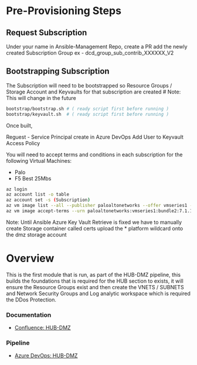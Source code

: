 # Pre-Provisioning Steps

## Request Subscription
  Under your name in Ansible-Management Repo, create a PR add the newly created Subscription Group
    ex - dcd_group_sub_contrib_XXXXXX_V2

## Bootstrapping Subscription
  The Subscription will need to be bootstrapped so Resource Groups / Storage Account and Keyvaults for that subscription are created
    # Note: This will change in the future
```bash
bootstrap/bootstrap.sh # ( ready script first before running )
bootstrap/keyvault.sh  # ( ready script first before running )
```

Once built, 

Reguest - Service Principal create in Azure DevOps
Add User to Keyvault Access Policy

You will need to accept terms and conditions in each subscription for the following Virtual Machines:  
 - Palo  
 - F5 Best 25Mbs  

```bash
az login
az account list -o table
az account set -s (Subscription)
az vm image list --all --publisher paloaltonetworks --offer vmseries1 --sku bundle2 --query '[0].urn'
az vm image accept-terms --urn paloaltonetworks:vmseries1:bundle2:7.1.1
```

Note:
Until Ansible Azure Key Vault Retrieve is fixed we have to manually 
create Storage container called certs
upload the * platform wildcard onto the dmz storage account

# Overview

This is the first module that is run, as part of the HUB-DMZ pipeline, this builds the foundations that is required for the HUB section to exists, it will
ensure the Resource Groups exist and then create the VNETS / SUBNETS and Network Security Groups and Log analytic workspace which is required the DDos Protection.

### Documentation

  - [Confluence: HUB-DMZ](https://tools.hmcts.net/confluence/display/RD/HUB-DMZ+Overview)

### Pipeline

- [Azure DevOps: HUB-DMZ](https://dev.azure.com/hmcts/DevOps/_build?definitionId=226&_a=summary)
